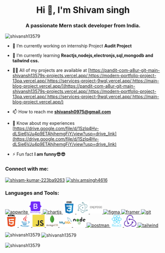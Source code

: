 
<h1 align="center">Hi 👋, I'm Shivam singh</h1>
<h3 align="center">A passionate Mern stack developer from India.</h3>

<p align="left"> <img src="https://komarev.com/ghpvc/?username=shivansh13579&label=Profile%20views&color=0e75b6&style=flat" alt="shivansh13579" /> </p>

- 🔭 I’m currently working on internship Project **Audit Project**

- 🌱 I’m currently learning **Reactjs,nodejs,electronjs,sql,mongodb and tailwind css.**

- 👨‍💻 All of my projects are available at [https://pandit-com-a8ur-git-main-shivansh13579s-projects.vercel.app/,https://modern-portfolio-project-13pa.vercel.app/,https://services-project-9wql.vercel.app/,https://main-blog-project.vercel.app/](https://pandit-com-a8ur-git-main-shivansh13579s-projects.vercel.app/,https://modern-portfolio-project-13pa.vercel.app/,https://services-project-9wql.vercel.app/,https://main-blog-project.vercel.app/)

- 📫 How to reach me **shivansh0975@gmail.com**

- 📄 Know about my experiences [https://drive.google.com/file/d/1Szlq4Hv-dLSie6VJu4p9ETAhjhemgFiY/view?usp=drive_link](https://drive.google.com/file/d/1Szlq4Hv-dLSie6VJu4p9ETAhjhemgFiY/view?usp=drive_link)

- ⚡ Fun fact **I am funny😎😎**

<h3 align="left">Connect with me:</h3>
<p align="left">
<a href="https://linkedin.com/in/shivam-kumar-223ba9263" target="blank"><img align="center" src="https://raw.githubusercontent.com/rahuldkjain/github-profile-readme-generator/master/src/images/icons/Social/linked-in-alt.svg" alt="shivam-kumar-223ba9263" height="30" width="40" /></a>
<a href="https://instagram.com/shiv.amsingh4616" target="blank"><img align="center" src="https://raw.githubusercontent.com/rahuldkjain/github-profile-readme-generator/master/src/images/icons/Social/instagram.svg" alt="shiv.amsingh4616" height="30" width="40" /></a>
</p>

<h3 align="left">Languages and Tools:</h3>
<p align="left"> <a href="https://appwrite.io" target="_blank" rel="noreferrer"> <img src="https://www.vectorlogo.zone/logos/appwriteio/appwriteio-icon.svg" alt="appwrite" width="40" height="40"/> </a> <a href="https://getbootstrap.com" target="_blank" rel="noreferrer"> <img src="https://raw.githubusercontent.com/devicons/devicon/master/icons/bootstrap/bootstrap-plain-wordmark.svg" alt="bootstrap" width="40" height="40"/> </a> <a href="https://www.chartjs.org" target="_blank" rel="noreferrer"> <img src="https://www.chartjs.org/media/logo-title.svg" alt="chartjs" width="40" height="40"/> </a> <a href="https://www.w3schools.com/css/" target="_blank" rel="noreferrer"> <img src="https://raw.githubusercontent.com/devicons/devicon/master/icons/css3/css3-original-wordmark.svg" alt="css3" width="40" height="40"/> </a> <a href="https://www.electronjs.org" target="_blank" rel="noreferrer"> <img src="https://raw.githubusercontent.com/devicons/devicon/master/icons/electron/electron-original.svg" alt="electron" width="40" height="40"/> </a> <a href="https://expressjs.com" target="_blank" rel="noreferrer"> <img src="https://raw.githubusercontent.com/devicons/devicon/master/icons/express/express-original-wordmark.svg" alt="express" width="40" height="40"/> </a> <a href="https://www.figma.com/" target="_blank" rel="noreferrer"> <img src="https://www.vectorlogo.zone/logos/figma/figma-icon.svg" alt="figma" width="40" height="40"/> </a> <a href="https://www.framer.com/" target="_blank" rel="noreferrer"> <img src="https://www.vectorlogo.zone/logos/framer/framer-icon.svg" alt="framer" width="40" height="40"/> </a> <a href="https://git-scm.com/" target="_blank" rel="noreferrer"> <img src="https://www.vectorlogo.zone/logos/git-scm/git-scm-icon.svg" alt="git" width="40" height="40"/> </a> <a href="https://www.w3.org/html/" target="_blank" rel="noreferrer"> <img src="https://raw.githubusercontent.com/devicons/devicon/master/icons/html5/html5-original-wordmark.svg" alt="html5" width="40" height="40"/> </a> <a href="https://www.java.com" target="_blank" rel="noreferrer"> <img src="https://raw.githubusercontent.com/devicons/devicon/master/icons/java/java-original.svg" alt="java" width="40" height="40"/> </a> <a href="https://developer.mozilla.org/en-US/docs/Web/JavaScript" target="_blank" rel="noreferrer"> <img src="https://raw.githubusercontent.com/devicons/devicon/master/icons/javascript/javascript-original.svg" alt="javascript" width="40" height="40"/> </a> <a href="https://www.mongodb.com/" target="_blank" rel="noreferrer"> <img src="https://raw.githubusercontent.com/devicons/devicon/master/icons/mongodb/mongodb-original-wordmark.svg" alt="mongodb" width="40" height="40"/> </a> <a href="https://www.mysql.com/" target="_blank" rel="noreferrer"> <img src="https://raw.githubusercontent.com/devicons/devicon/master/icons/mysql/mysql-original-wordmark.svg" alt="mysql" width="40" height="40"/> </a> <a href="https://nodejs.org" target="_blank" rel="noreferrer"> <img src="https://raw.githubusercontent.com/devicons/devicon/master/icons/nodejs/nodejs-original-wordmark.svg" alt="nodejs" width="40" height="40"/> </a> <a href="https://postman.com" target="_blank" rel="noreferrer"> <img src="https://www.vectorlogo.zone/logos/getpostman/getpostman-icon.svg" alt="postman" width="40" height="40"/> </a> <a href="https://reactjs.org/" target="_blank" rel="noreferrer"> <img src="https://raw.githubusercontent.com/devicons/devicon/master/icons/react/react-original-wordmark.svg" alt="react" width="40" height="40"/> </a> <a href="https://redux.js.org" target="_blank" rel="noreferrer"> <img src="https://raw.githubusercontent.com/devicons/devicon/master/icons/redux/redux-original.svg" alt="redux" width="40" height="40"/> </a> <a href="https://tailwindcss.com/" target="_blank" rel="noreferrer"> <img src="https://www.vectorlogo.zone/logos/tailwindcss/tailwindcss-icon.svg" alt="tailwind" width="40" height="40"/> </a> </p>

<p><img align="left" src="https://github-readme-stats.vercel.app/api/top-langs?username=shivansh13579&show_icons=true&locale=en&layout=compact" alt="shivansh13579" /></p>

<p>&nbsp;<img align="center" src="https://github-readme-stats.vercel.app/api?username=shivansh13579&show_icons=true&locale=en" alt="shivansh13579" /></p>

<p><img align="center" src="https://github-readme-streak-stats.herokuapp.com/?user=shivansh13579&" alt="shivansh13579" /></p>
